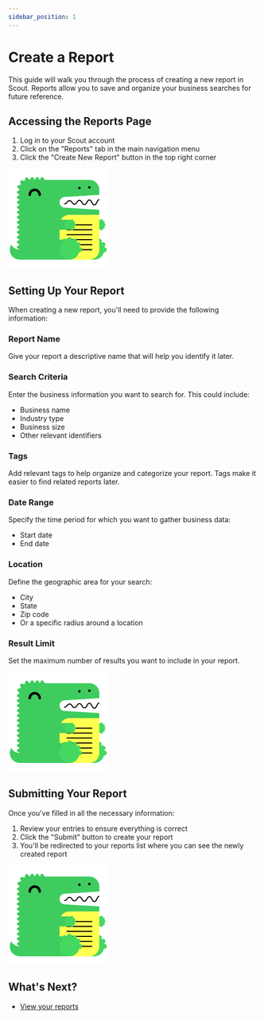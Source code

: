 ```yaml
---
sidebar_position: 1
---
```


# Create a Report

This guide will walk you through the process of creating a new report in Scout. Reports allow you to save and organize your business searches for future reference.

## Accessing the Reports Page

1. Log in to your Scout account
2. Click on the "Reports" tab in the main navigation menu
3. Click the "Create New Report" button in the top right corner

![Access Reports Page](/img/docusaurus.png)

## Setting Up Your Report

When creating a new report, you'll need to provide the following information:

### Report Name
Give your report a descriptive name that will help you identify it later.

### Search Criteria
Enter the business information you want to search for. This could include:
- Business name
- Industry type
- Business size
- Other relevant identifiers

### Tags
Add relevant tags to help organize and categorize your report. Tags make it easier to find related reports later.

### Date Range
Specify the time period for which you want to gather business data:
- Start date
- End date

### Location
Define the geographic area for your search:
- City
- State
- Zip code
- Or a specific radius around a location

### Result Limit
Set the maximum number of results you want to include in your report.

![Report Form](/img/docusaurus.png)

## Submitting Your Report

Once you've filled in all the necessary information:

1. Review your entries to ensure everything is correct
2. Click the "Submit" button to create your report
3. You'll be redirected to your reports list where you can see the newly created report

![Submit Button](/img/docusaurus.png)

## What's Next?

- [View your reports](view-reports.md)
